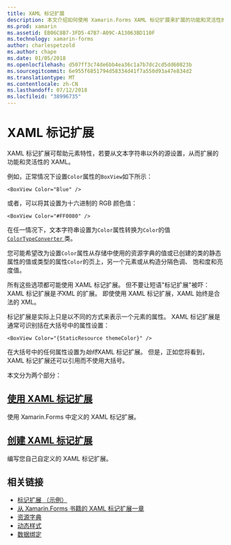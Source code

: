 ```yaml
---
title: XAML 标记扩展
description: 本文介绍如何使用 Xamarin.Forms XAML 标记扩展来扩展的功能和灵活性的 XAML 元素特性，若要从文本字符串以外的源设置，从而。
ms.prod: xamarin
ms.assetid: EB06C8B7-3FD5-47B7-A09C-A13063BD110F
ms.technology: xamarin-forms
author: charlespetzold
ms.author: chape
ms.date: 01/05/2018
ms.openlocfilehash: d507ff3c74de6bb4ea36c1a7b7dc2cd5dd60823b
ms.sourcegitcommit: 6e955f6851794d58334d41f7a550d93a47e834d2
ms.translationtype: MT
ms.contentlocale: zh-CN
ms.lasthandoff: 07/12/2018
ms.locfileid: "38996735"
---
```

# <a name="xaml-markup-extensions"></a>XAML 标记扩展

XAML 标记扩展可帮助元素特性，若要从文本字符串以外的源设置，从而扩展的功能和灵活性的 XAML。

例如，正常情况下设置`Color`属性的`BoxView`如下所示：

```xaml
<BoxView Color="Blue" />
```

或者，可以将其设置为十六进制的 RGB 颜色值：

```xaml
<BoxView Color="#FF0080" />
```

在任一情况下，文本字符串设置为`Color`属性转换为`Color`的值[ `ColorTypeConverter` ](xref:Xamarin.Forms.ColorTypeConverter)类。

您可能希望改为设置`Color`属性从存储中使用的资源字典的值或已创建的类的静态属性的值或类型的属性`Color`的页上，另一个元素或从构造分隔色调、 饱和度和亮度值。

所有这些选项都可能使用 XAML 标记扩展。 但不要让短语"标记扩展"被吓： XAML 标记扩展是*不*XML 的扩展。 即使使用 XAML 标记扩展，XAML 始终是合法的 XML。

标记扩展是实际上只是以不同的方式来表示一个元素的属性。 XAML 标记扩展是通常可识别括在大括号中的属性设置：

```xaml
<BoxView Color="{StaticResource themeColor}" />
```

在大括号中的任何属性设置为*始终*XAML 标记扩展。 但是，正如您将看到，XAML 标记扩展还可以引用而不使用大括号。

本文分为两个部分：

## <a name="consuming-xaml-markup-extensionsconsumingmd"></a>[使用 XAML 标记扩展](consuming.md)  

使用 Xamarin.Forms 中定义的 XAML 标记扩展。

## <a name="creating-xaml-markup-extensionscreatingmd"></a>[创建 XAML 标记扩展](creating.md)

编写您自己自定义的 XAML 标记扩展。



## <a name="related-links"></a>相关链接

- [标记扩展 （示例）](https://developer.xamarin.com/samples/xamarin-forms/XAML/MarkupExtensions/)
- [从 Xamarin.Forms 书籍的 XAML 标记扩展一章](~/xamarin-forms/creating-mobile-apps-xamarin-forms/summaries/chapter10.md)
- [资源字典](~/xamarin-forms/xaml/resource-dictionaries.md)
- [动态样式](~/xamarin-forms/user-interface/styles/dynamic.md)
- [数据绑定](~/xamarin-forms/app-fundamentals/data-binding/index.md)
